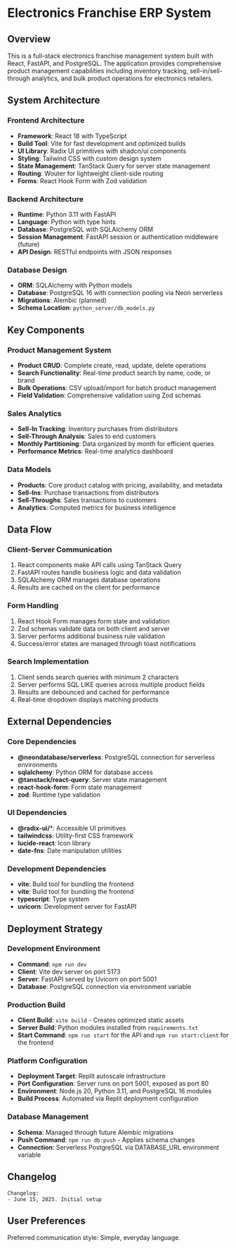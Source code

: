 # Electronics Franchise ERP System

## Overview

This is a full-stack electronics franchise management system built with React, FastAPI, and PostgreSQL. The application provides comprehensive product management capabilities including inventory tracking, sell-in/sell-through analytics, and bulk product operations for electronics retailers.

## System Architecture

### Frontend Architecture
- **Framework**: React 18 with TypeScript
- **Build Tool**: Vite for fast development and optimized builds
- **UI Library**: Radix UI primitives with shadcn/ui components
- **Styling**: Tailwind CSS with custom design system
- **State Management**: TanStack Query for server state management
- **Routing**: Wouter for lightweight client-side routing
- **Forms**: React Hook Form with Zod validation

### Backend Architecture
- **Runtime**: Python 3.11 with FastAPI
- **Language**: Python with type hints
- **Database**: PostgreSQL with SQLAlchemy ORM
- **Session Management**: FastAPI session or authentication middleware (future)
- **API Design**: RESTful endpoints with JSON responses

### Database Design
- **ORM**: SQLAlchemy with Python models
- **Database**: PostgreSQL 16 with connection pooling via Neon serverless
- **Migrations**: Alembic (planned)
- **Schema Location**: `python_server/db_models.py`

## Key Components

### Product Management System
- **Product CRUD**: Complete create, read, update, delete operations
- **Search Functionality**: Real-time product search by name, code, or brand
- **Bulk Operations**: CSV upload/import for batch product management
- **Field Validation**: Comprehensive validation using Zod schemas

### Sales Analytics
- **Sell-In Tracking**: Inventory purchases from distributors
- **Sell-Through Analysis**: Sales to end customers
- **Monthly Partitioning**: Data organized by month for efficient queries
- **Performance Metrics**: Real-time analytics dashboard

### Data Models
- **Products**: Core product catalog with pricing, availability, and metadata
- **Sell-Ins**: Purchase transactions from distributors
- **Sell-Throughs**: Sales transactions to customers
- **Analytics**: Computed metrics for business intelligence

## Data Flow

### Client-Server Communication
1. React components make API calls using TanStack Query
2. FastAPI routes handle business logic and data validation
3. SQLAlchemy ORM manages database operations
4. Results are cached on the client for performance

### Form Handling
1. React Hook Form manages form state and validation
2. Zod schemas validate data on both client and server
3. Server performs additional business rule validation
4. Success/error states are managed through toast notifications

### Search Implementation
1. Client sends search queries with minimum 2 characters
2. Server performs SQL LIKE queries across multiple product fields
3. Results are debounced and cached for performance
4. Real-time dropdown displays matching products

## External Dependencies

### Core Dependencies
- **@neondatabase/serverless**: PostgreSQL connection for serverless environments
- **sqlalchemy**: Python ORM for database access
- **@tanstack/react-query**: Server state management
- **react-hook-form**: Form state management
- **zod**: Runtime type validation

### UI Dependencies
- **@radix-ui/***: Accessible UI primitives
- **tailwindcss**: Utility-first CSS framework
- **lucide-react**: Icon library
- **date-fns**: Date manipulation utilities

### Development Dependencies
- **vite**: Build tool for bundling the frontend
- **vite**: Build tool for bundling the frontend
- **typescript**: Type system
- **uvicorn**: Development server for FastAPI

## Deployment Strategy

### Development Environment
- **Command**: `npm run dev`
- **Client**: Vite dev server on port 5173
- **Server**: FastAPI served by Uvicorn on port 5001
- **Database**: PostgreSQL connection via environment variable

### Production Build
- **Client Build**: `vite build` - Creates optimized static assets
- **Server Build**: Python modules installed from `requirements.txt`
- **Start Command**: `npm run start` for the API and `npm run start:client` for the frontend

### Platform Configuration
- **Deployment Target**: Replit autoscale infrastructure
 - **Port Configuration**: Server runs on port 5001, exposed as port 80
- **Environment**: Node.js 20, Python 3.11, and PostgreSQL 16 modules
- **Build Process**: Automated via Replit deployment configuration

### Database Management
- **Schema**: Managed through future Alembic migrations
- **Push Command**: `npm run db:push` - Applies schema changes
- **Connection**: Serverless PostgreSQL via DATABASE_URL environment variable

## Changelog

```
Changelog:
- June 15, 2025. Initial setup
```

## User Preferences

Preferred communication style: Simple, everyday language.